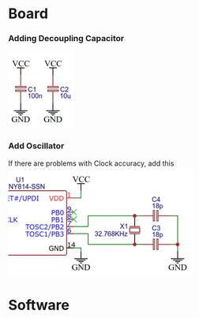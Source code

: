 # Board
### Adding Decoupling Capacitor 
![Decoupling](image.png)
### Add Oscillator
If there are problems with Clock accuracy, add this
![Oscillator](image-1.png)
# Software